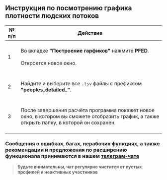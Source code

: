 ## Инструкция по посмотрению графика плотности людских потоков
|	№ п/п	|	Действие	|
|---------|---------|
|	1	|	<br>Во вкладке **"Построение гарфиков"** нажмите **PFED**.<br><br>Откроется новое окно.<br><br>	|
|	2	|	<br>Найдите и выберите все `.tsv` файлы с префиксом **"peoples_detailed_"**.<br><br>	|
|	3	|	<br>После завершения расчёта программа покажет новое окно, в котором вы сможете отобразить график, а также открыть папку, в которой он сохранен.<br><br>	|

### Сообщения о ошибках, багах, нерабочих функциях, а также рекомендации и предложения по расширению функционала принимаются в нашем [**телеграм-чате**](https://t.me/+LdZFKLaDjIA1YWVi)
>**Будьте внимательны, чат регулярно чистится от пустых профилей и неактивных участников**